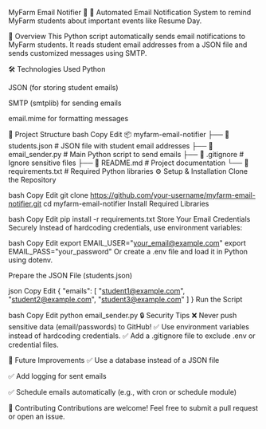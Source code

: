 MyFarm Email Notifier 📧
🚀 Automated Email Notification System to remind MyFarm students about important events like Resume Day.

📌 Overview
This Python script automatically sends email notifications to MyFarm students. It reads student email addresses from a JSON file and sends customized messages using SMTP.

🛠 Technologies Used
Python

JSON (for storing student emails)

SMTP (smtplib) for sending emails

email.mime for formatting messages

📂 Project Structure
bash
Copy
Edit
📦 myfarm-email-notifier
├── 📜 students.json      # JSON file with student email addresses
├── 📜 email_sender.py    # Main Python script to send emails
├── 📜 .gitignore         # Ignore sensitive files
├── 📜 README.md          # Project documentation
└── 📜 requirements.txt   # Required Python libraries
⚙️ Setup & Installation
Clone the Repository

bash
Copy
Edit
git clone https://github.com/your-username/myfarm-email-notifier.git
cd myfarm-email-notifier
Install Required Libraries

bash
Copy
Edit
pip install -r requirements.txt
Store Your Email Credentials Securely
Instead of hardcoding credentials, use environment variables:

bash
Copy
Edit
export EMAIL_USER="your_email@example.com"
export EMAIL_PASS="your_password"
Or create a .env file and load it in Python using dotenv.

Prepare the JSON File (students.json)

json
Copy
Edit
{
   "emails": [
      "student1@example.com",
      "student2@example.com",
      "student3@example.com"
   ]
}
Run the Script

bash
Copy
Edit
python email_sender.py
🔒 Security Tips
❌ Never push sensitive data (email/passwords) to GitHub!
✅ Use environment variables instead of hardcoding credentials.
✅ Add a .gitignore file to exclude .env or credential files.

🎯 Future Improvements
✅ Use a database instead of a JSON file

✅ Add logging for sent emails

✅ Schedule emails automatically (e.g., with cron or schedule module)

🤝 Contributing
Contributions are welcome! Feel free to submit a pull request or open an issue.

